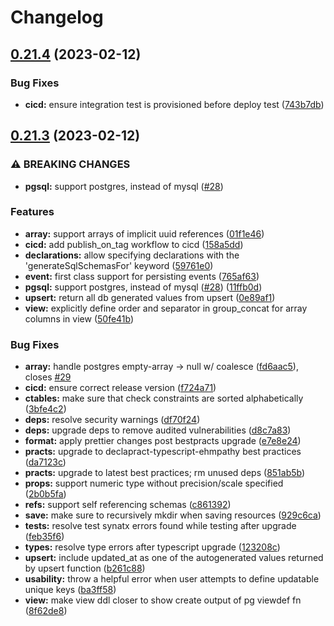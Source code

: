 # Changelog

## [0.21.4](https://github.com/ehmpathy/sql-schema-generator/compare/v0.21.3...v0.21.4) (2023-02-12)


### Bug Fixes

* **cicd:** ensure integration test is provisioned before deploy test ([743b7db](https://github.com/ehmpathy/sql-schema-generator/commit/743b7dbdfef2636224e887588d3ac2676157961b))

## [0.21.3](https://github.com/ehmpathy/sql-schema-generator/compare/v1.16.0...v0.21.3) (2023-02-12)


### ⚠ BREAKING CHANGES

* **pgsql:** support postgres, instead of mysql ([#28](https://github.com/ehmpathy/sql-schema-generator/issues/28))

### Features

* **array:** support arrays of implicit uuid references ([01f1e46](https://github.com/ehmpathy/sql-schema-generator/commit/01f1e4657936472ed47c4fdba4218bf211fb1617))
* **cicd:** add publish_on_tag workflow to cicd ([158a5dd](https://github.com/ehmpathy/sql-schema-generator/commit/158a5dd12f1017a1a0c64dcf34ecd8b04c97d915))
* **declarations:** allow specifying declarations with the 'generateSqlSchemasFor' keyword ([59761e0](https://github.com/ehmpathy/sql-schema-generator/commit/59761e09bb08645dc04de273476e1bb4ee978ef4))
* **event:** first class support for persisting events ([765af63](https://github.com/ehmpathy/sql-schema-generator/commit/765af638fd5b8404788022ed48d6cdca88edc79a))
* **pgsql:** support postgres, instead of mysql ([#28](https://github.com/ehmpathy/sql-schema-generator/issues/28)) ([11ffb0d](https://github.com/ehmpathy/sql-schema-generator/commit/11ffb0d834c9f866d3c1ef5f63e68c9be2304839))
* **upsert:** return  all db generated values from upsert ([0e89af1](https://github.com/ehmpathy/sql-schema-generator/commit/0e89af1182bd4f1d0fc5463476e393c9cfe3c591))
* **view:** explicitly define order and separator in group_concat for array columns in view ([50fe41b](https://github.com/ehmpathy/sql-schema-generator/commit/50fe41b33278e40dc9760dda052fc21c95f92146))


### Bug Fixes

* **array:** handle postgres empty-array -&gt; null w/ coalesce ([fd6aac5](https://github.com/ehmpathy/sql-schema-generator/commit/fd6aac5bd5b7b0595911f7bb21e13ab5a910f945)), closes [#29](https://github.com/ehmpathy/sql-schema-generator/issues/29)
* **cicd:** ensure correct release version ([f724a71](https://github.com/ehmpathy/sql-schema-generator/commit/f724a7183b64bbd448c9e04c55e3deb45b94e336))
* **ctables:** make sure that check constraints are sorted alphabetically ([3bfe4c2](https://github.com/ehmpathy/sql-schema-generator/commit/3bfe4c26b71495dcd24c2fe4e61285ffd4914c5b))
* **deps:** resolve security warnings ([df70f24](https://github.com/ehmpathy/sql-schema-generator/commit/df70f2437b768db4d3d014e1a7a0c973e7bdfb36))
* **deps:** upgrade deps to remove audited vulnerabilities ([d8c7a83](https://github.com/ehmpathy/sql-schema-generator/commit/d8c7a83aa41b5336f552002882eb50576e80d455))
* **format:** apply prettier changes post bestpracts upgrade ([e7e8e24](https://github.com/ehmpathy/sql-schema-generator/commit/e7e8e24155afe587a611c2ac2cf8adbf2cd37c22))
* **practs:** upgrade to declapract-typescript-ehmpathy best practices ([da7123c](https://github.com/ehmpathy/sql-schema-generator/commit/da7123c7d20209cd4a19cefae78a1acb23a2f582))
* **practs:** upgrade to latest best practices; rm unused deps ([851ab5b](https://github.com/ehmpathy/sql-schema-generator/commit/851ab5bc7ea52bfcdc8ee65fe98b317b462dc536))
* **props:** support numeric type without precision/scale specified ([2b0b5fa](https://github.com/ehmpathy/sql-schema-generator/commit/2b0b5fae07e95a5940200d6c442370b568f80fb7))
* **refs:** support self referencing schemas ([c861392](https://github.com/ehmpathy/sql-schema-generator/commit/c861392e241dbb1bbb49256998aa3aceaee8da52))
* **save:** make sure to recursively mkdir when saving resources ([929c6ca](https://github.com/ehmpathy/sql-schema-generator/commit/929c6ca8382aab925f24547f78ea6154c591cdf5))
* **tests:** resolve test synatx errors found while testing after upgrade ([feb35f6](https://github.com/ehmpathy/sql-schema-generator/commit/feb35f6e1d30c611fcbb6829c0eb2274a3389872))
* **types:** resolve type errors after typescript upgrade ([123208c](https://github.com/ehmpathy/sql-schema-generator/commit/123208c844d5ca1529f368228bc6bf919e3c649a))
* **upsert:** include updated_at as one of the autogenerated values returned by upsert function ([b261c88](https://github.com/ehmpathy/sql-schema-generator/commit/b261c882360b0ebf828a653792feac2e7105d8f1))
* **usability:** throw a helpful error when user attempts to define updatable unique keys ([ba3ff58](https://github.com/ehmpathy/sql-schema-generator/commit/ba3ff58ea100ccc1487c97a024a7c78964c8e621))
* **view:** make view ddl closer to show create output of pg viewdef fn ([8f62de8](https://github.com/ehmpathy/sql-schema-generator/commit/8f62de8c1785374cacc137404ffa8f816bc429c2))

